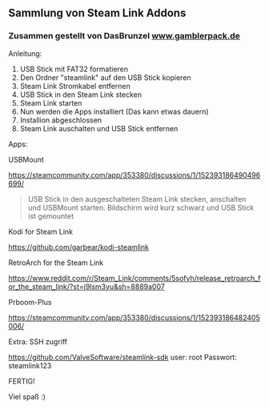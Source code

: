 ## Sammlung von Steam Link Addons 
### Zusammen gestellt von DasBrunzel www.gamblerpack.de

Anleitung:
  1. USB Stick mit FAT32 formatieren
1.   Den Ordner "steamlink" auf den USB Stick kopieren
1.   Steam Link Stromkabel entfernen
1.   USB Stick in den Steam Link stecken
1.   Steam Link starten
1.   Nun werden die Apps installiert (Das kann etwas dauern)
1.   Installion abgeschlossen
1.   Steam Link auschalten und USB Stick entfernen



Apps:

  USBMount
  
  https://steamcommunity.com/app/353380/discussions/1/152393186490496699/
  
> USB Stick in den ausgeschalteten Steam Link stecken, anschalten und USBMount starten. Bildschirm wird kurz schwarz und USB Stick ist
  gemountet

  Kodi for Steam Link
  
  https://github.com/garbear/kodi-steamlink
  
  RetroArch for the Steam Link
  
  https://www.reddit.com/r/Steam_Link/comments/5sofyh/release_retroarch_for_the_steam_link/?st=j9lsm3yu&sh=8889a007
  
  Prboom-Plus
  
  https://steamcommunity.com/app/353380/discussions/1/152393186482405006/
  
  
Extra:
  SSH zugriff
  
  https://github.com/ValveSoftware/steamlink-sdk
  user: root Passwort: steamlink123



  
  FERTIG!
  
  Viel spaß :)
